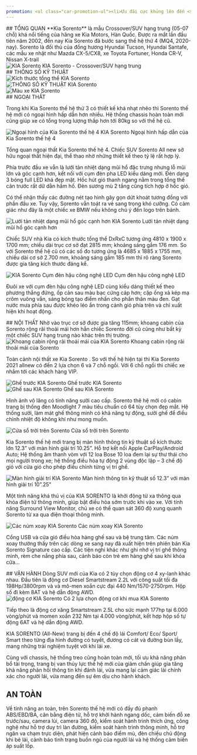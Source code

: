 ```yaml
---
promotion: <ul class="car-promotion-ul"><li>Ưu đãi cực khủng lên đến <strong>37 triệu đồng  </strong></li><li>Tặng túi cứu hộ, Dây câu bình, đèn pin, găng tay, tam giác phản quang</li><li>Hỗ trợ trả góp đến <strong>80% giá trị xe</strong></li><li>Chính sách trả trước chỉ từ <strong>215 triệu đồng</strong></li><li>Tặng bảo hành<strong>&nbsp;03 năm</strong>&nbsp;hoặc&nbsp;<strong>100.000km</strong></li><li>Lãi suất ưu đãi chỉ từ <strong>0.75% / tháng</strong></li><li>Màn hình DVD tích hợp loa bluetooth, radio, GPS tích hợp camera lùi</li></ul>
---
```


<section id="tongquan">
## TỔNG QUAN
**Kia Sorento** là mẫu Crossover/SUV hạng trung (05-07 chỗ) khá nổi tiếng của hãng xe Kia Motors, Hàn Quốc. Được ra mắt lần đầu tiên năm 2002, đến nay Kia Sorento đã bước sang thế hệ thứ 4 (MQ4, 2020-nay). Sorento là đối thủ của đồng hương Hyundai Tucson, Hyundai Santafe, các mẫu xe nhật như Mazda CX-5/CX8, xe Toyota Fortuner, Honda CR-V, Nissan X-trail

<div class="post-img-wrapper" style={{aspectRatio:1.6667}}>
<Image src="https://res.cloudinary.com/dfhheac8o/image/upload/v1695137839/KIA/KIA%20Car/kia-sorento_mgmqaj.jpg" alt="KIA Sorento" fill={true} />
<span class="post-img-title">KIA Sorento - Crossover/SUV hạng trung</span>
</div>

</section>

<section id="thongso">
## THÔNG SỐ KỸ THUẬT

<div class="post-img-wrapper" style={{aspectRatio:4.08}}>
<Image src="https://res.cloudinary.com/dfhheac8o/image/upload/v1695137838/KIA/KIA%20Car/kich-thuoc-kia-sorento_rzm6mn.jpg" alt="Kích thước tổng thể KIA Sorento" fill={true} />
</div>
<div class="post-img-wrapper" style={{aspectRatio:1.08}}>
<Image src="https://res.cloudinary.com/dfhheac8o/image/upload/v1695137838/KIA/KIA%20Car/thong-so-ky-thuat-kia-sorrento-scaled_ggbhjw.jpg" alt="THÔNG SỐ KỸ THUẬT KIA Sorento" fill={true} />
</div>

<div class="post-img-wrapper" style={{aspectRatio:2.09}}>
<Image src="https://res.cloudinary.com/dfhheac8o/image/upload/v1695137838/KIA/KIA%20Car/mau-xe-kia-sorento_ggjqhn.png" alt="Màu xe KIA Sorento" fill={true} />
</div>

</section>

<section id="ngoaithat">
## NGOẠI THẤT

Trong khi Kia Sorento thế hệ thứ 3 có thiết kế khá nhạt nhẽo thì Sorento thế hệ mới có ngoại hình hấp dẫn hơn nhiều. Hệ thống chassis hoàn toàn mới cũng giúp xe có tổng trọng lượng thấp hơn tới 80kg so với thế hệ cũ.

<div class="post-img-wrapper">
<Image src="https://res.cloudinary.com/dfhheac8o/image/upload/v1695137838/KIA/KIA%20Car/kia-sorento-ngoai-that_cq3lhn.jpg" alt="Ngoại hình của Kia Sorento thế hệ 4 KIA Sorento" fill={true} />
<span class="post-img-title">Ngoại hình hấp dẫn của Kia Sorento thế hệ 4</span>
</div>

Tổng quan ngoại thất Kia Sorento thế hệ 4. Chiếc SUV Sorento All new sở hữu ngoại thất hiện đại, thể thao nhờ những thiết kế theo tỷ lệ rất hợp lý.

Phía trước đầu xe vẫn là lưới tản nhiệt dạng mũi hổ đặc trưng nhưng lỗ mũi lớn và góc cạnh hơn, kết nối với cụm đèn pha LED kiểu dáng mới. Đèn dạng 3 bóng full LED khá đẹp mặt. Hốc hút gió thanh ngang nằm trong tổng thế cản trước rất dữ dằn hầm hố. Đèn sương mù 2 tầng cũng tích hợp ở hốc gió.

Có thể nhận thấy các đường nét tạo hình gãy gọn dứt khoát tương đồng với phần đầu xe. Tuy vậy, Sorento vẫn toát ra vẻ sang trọng khó cưỡng. Có cảm giác như đây là một chiếc xe BMW nếu không chú ý đến logo trên bánh.

<div class="post-img-wrapper">
<Image src="https://res.cloudinary.com/dfhheac8o/image/upload/v1695137833/KIA/KIA%20Car/kia-sorrento-dau-xe_ydl9lz.jpg" alt="Lưới tản nhiệt dạng mũi hổ góc cạnh hơn KIA Sorento" fill={true} />
<span class="post-img-title">Lưới tản nhiệt dạng mũi hổ góc cạnh hơn</span>
</div>

Chiếc SUV nhà Kia có kích thước tổng thể DxRxC tương ứng 4810 x 1900 x 1700 mm; chiều dài trục cơ sở đạt 2815 mm; khoảng sáng gầm 176 mm. So với Sorento thế hệ cũ có các số đo tương ứng là 4685 x 1885 x 1755 mm, chiều dài cơ sở 2.700 mm, khoảng sáng gầm 185 mm thì rõ ràng Sorento được gia tăng kích thước đáng kể.

<div class="post-img-wrapper">
<Image src="https://res.cloudinary.com/dfhheac8o/image/upload/v1695137832/KIA/KIA%20Car/kia-sorrento-duoi-xe_csdwpl.jpg" alt="KIA Sorento Cụm đèn hậu công nghệ LED" fill={true} />
<span class="post-img-title">Cụm đèn hậu công nghệ LED</span>
</div>

Đuôi xe với cụm đèn hậu công nghệ LED cùng kiểu dáng thiết kế theo phương thẳng đứng, ốp cản sau màu bạc cứng cáp hơn; cặp ống xả kép mạ crôm vuông vắn, sáng bóng tạo điểm nhấn cho phần thân màu đen. Gạt nước mưa phía sau được khéo léo ẩn trong cánh gió phía trên và chỉ xuất hiện khi hoạt động.

</section>

<section id="noithat"> 
## NỘI THẤT
Nhờ vào trục cơ sở được gia tăng 115mm; khoang cabin của Sorento rộng rãi thoải mái hơn hẳn chiếc Sorento đời cũ cũng như bất kỳ một chiếc SUV hạng trung nào khác trên thị trường.

<div class="post-img-wrapper" style={{aspectRatio:1.58}}>
<Image src="https://res.cloudinary.com/dfhheac8o/image/upload/v1695137832/KIA/KIA%20Car/kia-sorrento-khoang-lai_xr59tf.jpg" alt="Khoang cabin rộng rãi thoải mái của KIA Sorento" fill={true} />
<span class="post-img-title">Khoang cabin rộng rãi thoải mái của Sorento</span>
</div>

Toàn cảnh nội thất xe Kia Sorento . So với thế hệ hiện tại thì Kia Sorento 2021 allnew có đến 2 lựa chọn 6 và 7 chỗ ngồi. Với 6 chỗ ngồi thì chiếc xe nhắm tới các khách hàng VIP.

<div class="post-img-wrapper">
<Image src="https://res.cloudinary.com/dfhheac8o/image/upload/v1695137832/KIA/KIA%20Car/kia-sorrento-ghe-lai_s4znip.jpg" alt="Ghế trước KIA Sorento" fill={true} />
<span class="post-img-title">Ghế trước KIA Sorento</span>
</div>

<div class="post-img-wrapper">
<Image src="https://res.cloudinary.com/dfhheac8o/image/upload/v1695137832/KIA/KIA%20Car/kia-sorrento-ghe-hanh-khach_wr7kit.jpg" alt="Ghế sau KIA Sorento" fill={true} />
<span class="post-img-title">Ghế sau KIA Sorento</span>
</div>

Hình ảnh vô lăng có tính năng sưởi cao cấp. Sorento thê hệ mới có cabin trang bị thống đèn Moodlight 7 màu tiêu chuẩn có 64 tùy chọn đẹp mắt. Hệ thống sưởi, làm mát ghế thông minh có khả năng tự động, sưởi ghế để điều chỉnh nhiệt độ không khí như mong muốn.

<div class="post-img-wrapper">
<Image src="https://res.cloudinary.com/dfhheac8o/image/upload/v1695137832/KIA/KIA%20Car/kia-sorrento-cua-so-troi_lmnh1y.jpg" alt="Cửa sổ trời trên Sorento" fill={true} />
<span class="post-img-title">Cửa sổ trời trên Sorento</span>
</div>

Kia Sorento thế hệ mới trang bị màn hình thông tin kỹ thuật số kích thước lớn 12.3” với màn hình giải trí 10.25”. Hỗ trợ kết nối Apple CarPlay/Android Auto; Hệ thống âm thanh vòm với 12 loa Bose 10 loa đem lại sự thư thái cho mọi người trong xe; hệ thống điều hòa tự động 2 vùng độc lập – 3 chế độ gió với cửa gió cho phép điều chỉnh từng vị trí ghế.

<div class="post-img-wrapper">
<Image src="https://res.cloudinary.com/dfhheac8o/image/upload/v1695137832/KIA/KIA%20Car/kia-sorrento-man-hinh-trung-tam_yk3r0x.jpg" alt="Màn hình giải trí KIA Sorento" fill={true} />
<span class="post-img-title">Màn hình thông tin kỹ thuật số 12.3” với màn hình giải trí 10”.25”</span>
</div>

Một tính năng khá thú vị của KIA SORENTO là khởi động từ xa thông qua khóa điện tử thông minh, giúp bật điều hòa sớm trước khi vào xe. Với tính năng Surround View Monitor, chủ xe có thể quan sát 360 độ xung quanh Sorento từ xa qua điện thoại thông minh.

<div class="post-img-wrapper">
<Image src="https://res.cloudinary.com/dfhheac8o/image/upload/v1695137832/KIA/KIA%20Car/kia-sorrento-num-xoay_crc5yg.jpg" alt="Các núm xoay KIA Sorento" fill={true} />
<span class="post-img-title">Các núm xoay KIA Sorento</span>
</div>

Cổng USB và cửa gió điều hòa hàng ghế sau và bệ trung tâm. Các núm xoay thường thấy trên các dòng xe sang nay đã xuất hiện trên phiên bản Kia Sorento Signature cao cấp. Các tiện nghi khác như ghi nhớ vị trí ghế thông minh, rèm che nắng phía sau, cảnh báo còn trẻ em hàng ghế sau khi khóa cửa...

</section>

<section id="vanhanh">
## VẬN HÀNH
Dòng SUV mới của Kia có 2 tùy chọn động cơ 4 xy-lanh khác nhau. Đầu tiên là động cơ Diesel Smartstream 2.2L với công suất tối đa 198Hp/3800rpm và và mô-men xoắn cực đại 440 Nm/1570-2750rpm. Hộp số đi kèm 8AT và hệ dẫn động AWD.

<div class="post-img-wrapper">
<Image src="https://res.cloudinary.com/dfhheac8o/image/upload/v1695137832/KIA/KIA%20Car/kia-sorrento-dong-co_exgmwh.jpg" alt="động cơ KIA Sorento" fill={true} />
<span class="post-img-title">Có 2 lựa chọn động cơ khi mua KIA Sorento</span>
</div>

Tiếp theo là động cơ xăng Smartstream 2.5L cho sức mạnh 177hp tại 6.000 vòng/phút và momen xoắn 232 Nm tại 4.000 vòng/phút, kết hợp hộp số tự động 6AT và hệ dẫn động AWD.

KIA SORENTO (All-New) trang bị đến 4 chế độ lái Comfort/ Eco/ Sport/ Smart theo từng địa hình đường có tuyết, đương có cát và đường bùn lầy, mang những trải nghiệm tuyệt vời khi lái xe.

Cùng với chassis, hệ thống treo cũng hoàn toàn mới, tối ưu khả năng phân bổ tải trọng, trang bị van thủy lực thế hệ mới của giảm chấn giúp gia tăng khả năng phản hồi thông tin khi đánh lái, vừa mang lại cảm giác lái chính xác cho người lái, vừa mang đến sự êm dịu cho hành khách.

</section>

<section id="antoan">

## AN TOÀN

Về tính năng an toàn, trên Sorento thế hệ mới có đầy đủ phanh ABS/EBD/BA, cân bằng điện tử, hỗ trợ khởi hành ngang dốc, cảm biến đỗ xe trước/sau, camera lùi, camera 360 độ, kiểm soát hành trình thích ứng, công nghệ như hỗ trợ duy trì làn đường, kiểm soát hành trình thông minh, hỗ trợ ngăn va chạm trực diện, phát hiện cảnh báo điểm mù, đèn chiếu chủ động khi bẻ lái, cảnh báo tình trạng buồn ngủ của người lái và hệ thống cảm biến áp suất lốp.

</section>
